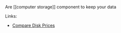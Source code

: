 Are [[computer storage]] component to keep your data

Links:
- [Compare Disk Prices](https://diskprices.com/)